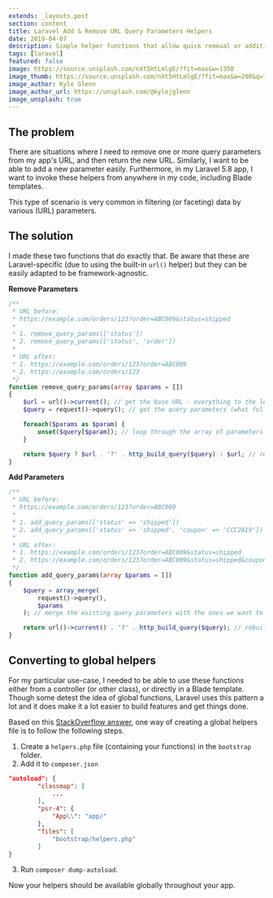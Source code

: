 ```yaml
---
extends: _layouts.post
section: content
title: Laravel Add & Remove URL Query Parameters Helpers
date: 2019-04-07
description: Simple helper functions that allow quick removal or addition of URL query parameters.
tags: [laravel]
featured: false
image: https://source.unsplash.com/nXt5HtLmlgE/?fit=max&w=1350
image_thumb: https://source.unsplash.com/nXt5HtLmlgE/?fit=max&w=200&q=75
image_author: Kyle Glenn
image_author_url: https://unsplash.com/@kylejglenn
image_unsplash: true
---
```


## The problem

There are situations where I need to remove one or more query parameters from my app's URL, and then return the new URL. Similarly, I want to be able to add a new parameter easily. Furthermore, in my Laravel 5.8 app, I want to invoke these helpers from anywhere in my code, including Blade templates.

This type of scenario is very common in filtering (or faceting) data by various (URL) parameters.

## The solution

I made these two functions that do exactly that. Be aware that these are Laravel-specific (due to using the built-in `url()` helper) but they can be easily adapted to be framework-agnostic.

**Remove Parameters**

```php
/**
 * URL before:
 * https://example.com/orders/123?order=ABC009&status=shipped
 *
 * 1. remove_query_params(['status'])
 * 2. remove_query_params(['status', 'order'])
 *
 * URL after:
 * 1. https://example.com/orders/123?order=ABC009
 * 2. https://example.com/orders/123
 */
function remove_query_params(array $params = [])
{
    $url = url()->current(); // get the base URL - everything to the left of the "?"
    $query = request()->query(); // get the query parameters (what follows the "?")

    foreach($params as $param) {
        unset($query[$param]); // loop through the array of parameters we wish to remove and unset the parameter from the query array
    }

    return $query ? $url . '?' . http_build_query($query) : $url; // rebuild the URL with the remaining parameters, don't append the "?" if there aren't any query parameters left
}
```

**Add Parameters**

```php
/**
 * URL before:
 * https://example.com/orders/123?order=ABC009
 *
 * 1. add_query_params(['status' => 'shipped'])
 * 2. add_query_params(['status' => 'shipped', 'coupon' => 'CCC2019'])
 *
 * URL after:
 * 1. https://example.com/orders/123?order=ABC009&status=shipped
 * 2. https://example.com/orders/123?order=ABC009&status=shipped&coupon=CCC2019
 */
function add_query_params(array $params = [])
{
    $query = array_merge(
        request()->query(),
        $params
    ); // merge the existing query parameters with the ones we want to add

    return url()->current() . '?' . http_build_query($query); // rebuild the URL with the new parameters array
}
```

## Converting to global helpers

For my particular use-case, I needed to be able to use these functions either from a controller (or other class), or directly in a Blade template. Though some detest the idea of global functions, Laravel uses this pattern a lot and it does make it a lot easier to build features and get things done.

Based on this [StackOverflow answer](https://stackoverflow.com/a/28290359), one way of creating a global helpers file is to follow the following steps.

1. Create a `helpers.php` file (containing your functions) in the `bootstrap` folder.
2. Add it to `composer.json`
```json
"autoload": {
        "classmap": [
            ...
        ],
        "psr-4": {
            "App\\": "app/"
        },
        "files": [
            "bootstrap/helpers.php"
        ]
}
```
3. Run `composer dump-autoload`.

Now your helpers should be available globally throughout your app.
